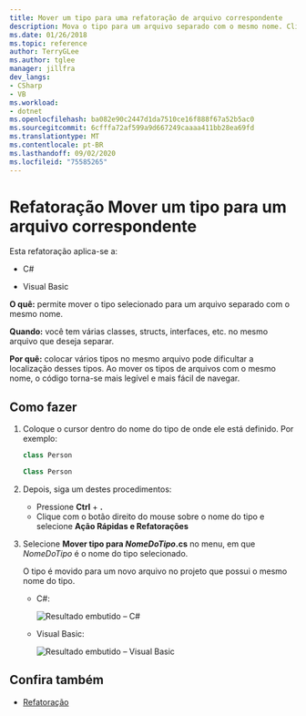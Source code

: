 ```yaml
---
title: Mover um tipo para uma refatoração de arquivo correspondente
description: Mova o tipo para um arquivo separado com o mesmo nome. Clique com o botão direito do mouse no tipo, selecione Ações Rápidas e Refatorações e selecione Mover Tipo para <TypeName>.cs.
ms.date: 01/26/2018
ms.topic: reference
author: TerryGLee
ms.author: tglee
manager: jillfra
dev_langs:
- CSharp
- VB
ms.workload:
- dotnet
ms.openlocfilehash: ba082e90c2447d1da7510ce16f888f67a52b5ac0
ms.sourcegitcommit: 6cfffa72af599a9d667249caaaa411bb28ea69fd
ms.translationtype: MT
ms.contentlocale: pt-BR
ms.lasthandoff: 09/02/2020
ms.locfileid: "75585265"
---
```

# <a name="move-a-type-to-a-matching-file-refactoring"></a>Refatoração Mover um tipo para um arquivo correspondente

Esta refatoração aplica-se a:

- C#

- Visual Basic

**O quê:** permite mover o tipo selecionado para um arquivo separado com o mesmo nome.

**Quando:** você tem várias classes, structs, interfaces, etc. no mesmo arquivo que deseja separar.

**Por quê:** colocar vários tipos no mesmo arquivo pode dificultar a localização desses tipos. Ao mover os tipos de arquivos com o mesmo nome, o código torna-se mais legível e mais fácil de navegar.

## <a name="how-to"></a>Como fazer

1. Coloque o cursor dentro do nome do tipo de onde ele está definido. Por exemplo:

   ```csharp
   class Person
   ```

   ```vb
   Class Person
   ```

2. Depois, siga um destes procedimentos:

   - Pressione **Ctrl** + **.**
   - Clique com o botão direito do mouse sobre o nome do tipo e selecione **Ação Rápidas e Refatorações**

1. Selecione **Mover tipo para *NomeDoTipo*.cs** no menu, em que *NomeDoTipo* é o nome do tipo selecionado.

   O tipo é movido para um novo arquivo no projeto que possui o mesmo nome do tipo.

   - C#:

      ![Resultado embutido – C#](media/movetype-result-cs.png)

   - Visual Basic:

      ![Resultado embutido – Visual Basic](media/movetype-result-vb.png)

## <a name="see-also"></a>Confira também

- [Refatoração](../refactoring-in-visual-studio.md)
